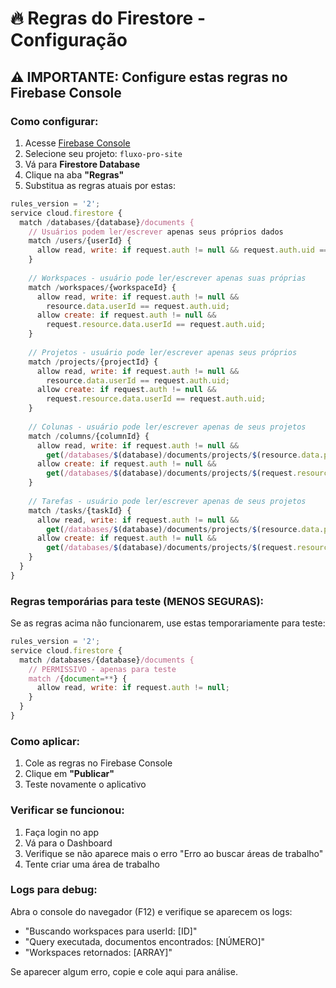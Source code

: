 # 🔥 Regras do Firestore - Configuração

## ⚠️ **IMPORTANTE: Configure estas regras no Firebase Console**

### **Como configurar:**

1. Acesse [Firebase Console](https://console.firebase.google.com/)
2. Selecione seu projeto: `fluxo-pro-site`
3. Vá para **Firestore Database**
4. Clique na aba **"Regras"**
5. Substitua as regras atuais por estas:

```javascript
rules_version = '2';
service cloud.firestore {
  match /databases/{database}/documents {
    // Usuários podem ler/escrever apenas seus próprios dados
    match /users/{userId} {
      allow read, write: if request.auth != null && request.auth.uid == userId;
    }
    
    // Workspaces - usuário pode ler/escrever apenas suas próprias
    match /workspaces/{workspaceId} {
      allow read, write: if request.auth != null && 
        resource.data.userId == request.auth.uid;
      allow create: if request.auth != null && 
        request.resource.data.userId == request.auth.uid;
    }
    
    // Projetos - usuário pode ler/escrever apenas seus próprios
    match /projects/{projectId} {
      allow read, write: if request.auth != null && 
        resource.data.userId == request.auth.uid;
      allow create: if request.auth != null && 
        request.resource.data.userId == request.auth.uid;
    }
    
    // Colunas - usuário pode ler/escrever apenas de seus projetos
    match /columns/{columnId} {
      allow read, write: if request.auth != null && 
        get(/databases/$(database)/documents/projects/$(resource.data.projectId)).data.userId == request.auth.uid;
      allow create: if request.auth != null && 
        get(/databases/$(database)/documents/projects/$(request.resource.data.projectId)).data.userId == request.auth.uid;
    }
    
    // Tarefas - usuário pode ler/escrever apenas de seus projetos
    match /tasks/{taskId} {
      allow read, write: if request.auth != null && 
        get(/databases/$(database)/documents/projects/$(resource.data.projectId)).data.userId == request.auth.uid;
      allow create: if request.auth != null && 
        get(/databases/$(database)/documents/projects/$(request.resource.data.projectId)).data.userId == request.auth.uid;
    }
  }
}
```

### **Regras temporárias para teste (MENOS SEGURAS):**

Se as regras acima não funcionarem, use estas temporariamente para teste:

```javascript
rules_version = '2';
service cloud.firestore {
  match /databases/{database}/documents {
    // PERMISSIVO - apenas para teste
    match /{document=**} {
      allow read, write: if request.auth != null;
    }
  }
}
```

### **Como aplicar:**

1. Cole as regras no Firebase Console
2. Clique em **"Publicar"**
3. Teste novamente o aplicativo

### **Verificar se funcionou:**

1. Faça login no app
2. Vá para o Dashboard
3. Verifique se não aparece mais o erro "Erro ao buscar áreas de trabalho"
4. Tente criar uma área de trabalho

### **Logs para debug:**

Abra o console do navegador (F12) e verifique se aparecem os logs:
- "Buscando workspaces para userId: [ID]"
- "Query executada, documentos encontrados: [NÚMERO]"
- "Workspaces retornados: [ARRAY]"

Se aparecer algum erro, copie e cole aqui para análise.
